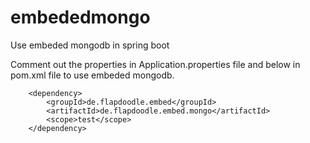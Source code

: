# embededmongo
Use embeded mongodb in spring boot

Comment out the properties in Application.properties file and below in pom.xml file to use embeded mongodb.

		<dependency>
			<groupId>de.flapdoodle.embed</groupId>
			<artifactId>de.flapdoodle.embed.mongo</artifactId>
			<scope>test</scope>
		</dependency>
